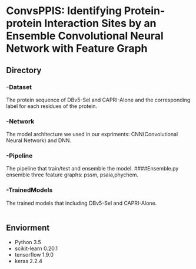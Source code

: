 ConvsPPIS: Identifying Protein-protein Interaction Sites by an Ensemble Convolutional Neural Network with Feature Graph
=======
## Directory
### -Dataset
  The protein sequence of DBv5-Sel and CAPRI-Alone and the corresponding label for each residues of the protein. 
### -Network
  The model architecture we used in our expriments: CNN(Convolutional Neural Network) and DNN.
### -Pipeline
  The pipeline that train/test and ensemble the model.
####Ensemble.py
		ensemble three feature graphs: pssm, psaia,phychem.
### -TrainedModels
  The trained models that including DBv5-Sel and CAPRI-Alone.  
<br>
## Enviorment<br>
 * Python 3.5 <br>
 * scikit-learn 0.20.1 <br>
 * tensorflow 1.9.0<br>
 * keras 2.2.4<br>
